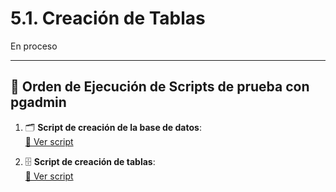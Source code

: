 # 5.1. Creación de Tablas

En proceso

---

## 📂 **Orden de Ejecución de Scripts de prueba con pgadmin**

1. 🗂 **Script de creación de la base de datos**:  
   [🔗 Ver script](https://github.com/fiis-bd251/bd251-grupo4/blob/main/scripts_db_gs/creacion_bd.sql)

2. 🗄 **Script de creación de tablas**:  
   [🔗 Ver script](https://github.com/fiis-bd251/bd251-grupo4/blob/main/scripts_db_gs/creacion_tablas.sql)

